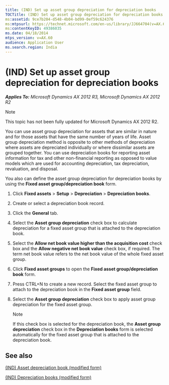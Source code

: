 ```yaml
---
title: (IND) Set up asset group depreciation for depreciation books
TOCTitle: (IND) Set up asset group depreciation for depreciation books
ms:assetid: 9ce7b204-d548-4b04-bd99-0ef59c624376
ms:mtpsurl: https://technet.microsoft.com/en-us/library/JJ664704(v=AX.60)
ms:contentKeyID: 49386035
ms.date: 04/18/2014
mtps_version: v=AX.60
audience: Application User
ms.search.region: India
---
```


# (IND) Set up asset group depreciation for depreciation books 


_**Applies To:** Microsoft Dynamics AX 2012 R3, Microsoft Dynamics AX 2012 R2_


> [!NOTE]
> <P>This topic has not been fully updated for Microsoft Dynamics AX 2012 R2.</P>



You can use asset group depreciation for assets that are similar in nature and for those assets that have the same number of years of life. Asset group depreciation method is opposite to other methods of depreciation where assets are depreciated individually or where dissimilar assets are grouped together. You can use depreciation books for reporting asset information for tax and other non-financial reporting as opposed to value models which are used for accounting depreciation, tax depreciation, revaluation, and disposal.

You also can define the asset group depreciation for depreciation books by using the **Fixed asset group/depreciation book** form.

1.  Click **Fixed assets** \> **Setup** \> **Depreciation** \> **Depreciation books**.

2.  Create or select a depreciation book record.

3.  Click the **General** tab.

4.  Select the **Asset group depreciation** check box to calculate depreciation for a fixed asset group that is attached to the depreciation book.

5.  Select the **Allow net book value higher than the acquisition cost** check box and the **Allow negative net book value** check box, if required. The term net book value refers to the net book value of the whole fixed asset group.

6.  Click **Fixed asset groups** to open the **Fixed asset group/depreciation book** form.

7.  Press CTRL+N to create a new record. Select the fixed asset group to attach to the depreciation book in the **Fixed asset group** field.

8.  Select the **Asset group depreciation** check box to apply asset group depreciation for the fixed asset group.
    

    > [!NOTE]
    > <P>If this check box is selected for the depreciation book, the <STRONG>Asset group depreciation</STRONG> check box in the <STRONG>Depreciation books</STRONG> form is selected automatically for the fixed asset group that is attached to the depreciation book.</P>



## See also

[(IND) Asset depreciation book (modified form)](https://technet.microsoft.com/en-us/library/jj677835\(v=ax.60\))

[(IND) Depreciation books (modified form)](https://technet.microsoft.com/en-us/library/jj677965\(v=ax.60\))

  


